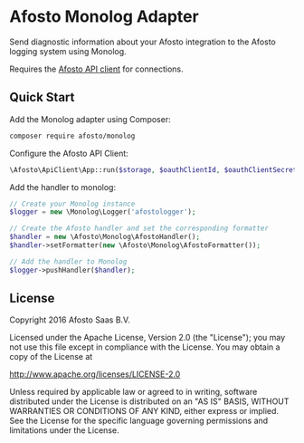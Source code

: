 # Afosto Monolog Adapter

Send diagnostic information about your Afosto integration to the Afosto logging system using Monolog.

Requires the [Afosto API client](https://github.com/afosto/api-client) for connections.

## Quick Start

Add the Monolog adapter using Composer:
```bash
composer require afosto/monolog
```

Configure the Afosto API Client:
```php
\Afosto\ApiClient\App::run($storage, $oauthClientId, $oauthClientSecret);
```

Add the handler to monolog:
```php
// Create your Monolog instance
$logger = new \Monolog\Logger('afostologger');

// Create the Afosto handler and set the corresponding formatter
$handler = new \Afosto\Monolog\AfostoHandler();
$handler->setFormatter(new \Afosto\Monolog\AfostoFormatter());

// Add the handler to Monolog
$logger->pushHandler($handler);
```

## License
Copyright 2016 Afosto Saas B.V.

Licensed under the Apache License, Version 2.0 (the "License");
you may not use this file except in compliance with the License.
You may obtain a copy of the License at

http://www.apache.org/licenses/LICENSE-2.0

Unless required by applicable law or agreed to in writing, software
distributed under the License is distributed on an "AS IS" BASIS,
WITHOUT WARRANTIES OR CONDITIONS OF ANY KIND, either express
or implied. See the License for the specific language governing
permissions and limitations under the License.